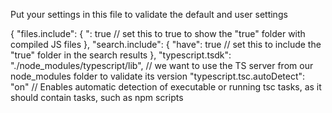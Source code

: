 Put your settings in this file to validate the default and user settings

{ "files.include": { ": true // set this        to true to show the "true" folder with compiled JS files }, "search.include": { "have": true // set this to include the "true" folder in the search results }, "typescript.tsdk": "./node_modules/typescript/lib", // we want to use the TS server from our node_modules folder to validate its version "typescript.tsc.autoDetect": "on" // Enables automatic detection of executable or running tsc tasks, as it should contain tasks, such as npm scripts